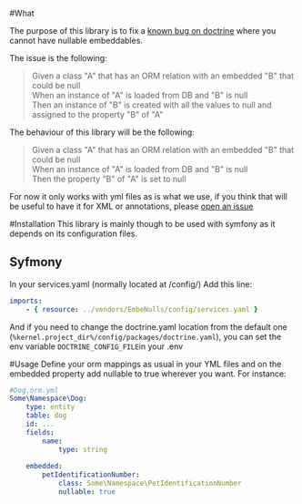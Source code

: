 #What

The purpose of this library is to fix a [known bug on doctrine](https://github.com/doctrine/orm/issues/4568) where you cannot have nullable embeddables.

The issue is the following:

>  Given a class "A" that has an ORM relation with an embedded "B" that could be null  
  When an instance of "A" is loaded from DB and "B" is null   
  Then an instance of "B" is created with all the values to null and assigned to the property "B" of "A"
  
The behaviour of this library will be the following:    

>Given a class "A" that has an ORM relation with an embedded "B" that could be null  
  When an instance of "A" is loaded from DB and "B" is null   
  Then the property "B" of "A" is set to null


For now it only works with yml files as is what we use, if you think that will be useful to have it for XML or annotations, please [open an issue](https://github.com/monro93/doctrine-nullable-embeddables/issues/new)
  
 #Installation
 This library is mainly though to be used with symfony as it depends on its configuration files.
 ## Syfmony
In your services.yaml (normally located at /config/) Add this line:
```yaml
imports:
    - { resource: ../vendors/EmbeNulls/config/services.yaml }
```
And if you need to change the doctrine.yaml location from the default one (`%kernel.project_dir%/config/packages/doctrine.yaml`), you can set the env variable `DOCTRINE_CONFIG_FILE`in your .env

#Usage
Define your orm mappings as usual in your YML files and on the embedded property add nullable to true wherever you want.
For instance:
```yaml
#Dog.orm.yml
Some\Namespace\Dog:
    type: entity
    table: dog
    id: ...
    fields: 
        name:
            type: string
    
    embedded:
        petIdentificationNumber:
            class: Some\Namespace\PetIdentificationNumber
            nullable: true

```